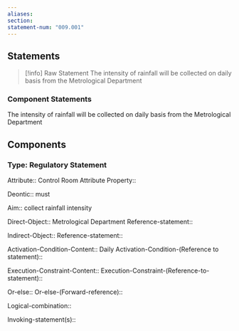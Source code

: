 ```yaml
---
aliases: 
section: 
statement-num: "009.001"
---
```

## Statements 
> [!info] Raw Statement
> The intensity of rainfall will be collected on daily basis from the Metrological Department 
> 

### Component Statements
The intensity of rainfall will be collected on daily basis from the Metrological Department 
## Components
### Type: Regulatory Statement
Attribute:: Control Room
	Attribute Property:: 

Deontic:: must 

Aim:: collect rainfall intensity

Direct-Object:: Metrological Department
	Reference-statement::

Indirect-Object::
	Reference-statement::

Activation-Condition-Content:: Daily
	Activation-Condition-(Reference to statement)::

Execution-Constraint-Content:: 
	Execution-Constraint-(Reference-to-statement)::

Or-else::
	Or-else-(Forward-reference)::

Logical-combination::

Invoking-statement(s)::